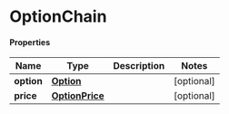 # OptionChain

#### Properties
Name | Type | Description | Notes
------------ | ------------- | ------------- | -------------
**option** | [**Option**](Option.md) |  | [optional] 
**price** | [**OptionPrice**](OptionPrice.md) |  | [optional] 




